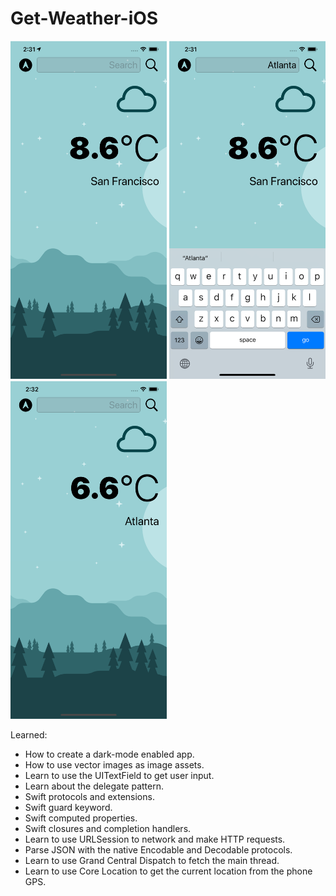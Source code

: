 # Get-Weather-iOS

<img src="screenshots/1.png" width="250"> <img src="screenshots/2.png" width="250"> <img src="screenshots/3.png" width="250">

Learned:
- How to create a dark-mode enabled app.
- How to use vector images as image assets.
- Learn to use the UITextField to get user input.
- Learn about the delegate pattern.
- Swift protocols and extensions. 
- Swift guard keyword. 
- Swift computed properties.
- Swift closures and completion handlers.
- Learn to use URLSession to network and make HTTP requests.
- Parse JSON with the native Encodable and Decodable protocols. 
- Learn to use Grand Central Dispatch to fetch the main thread.
- Learn to use Core Location to get the current location from the phone GPS. 
